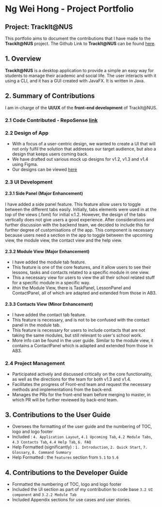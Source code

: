 # Ng Wei Hong - Project Portfolio

## Project: TrackIt@NUS

This portfolio aims to document the contributions that I have made to the **TrackIt@NUS** project. The Github Link to
 **TrackIt@NUS** can be found [here](https://github.com/AY2021S1-CS2103T-W13-4/tp).
 
## 1. Overview
**TrackIt@NUS** is a desktop application to provide a simple an easy way for students to manage their academic and
 social life. The user interacts with it using a CLI, and it has a GUI created with JavaFX. It is written in Java.

## 2. Summary of Contributions
I am in-charge of the **UI/UX** of the **front-end development** of TrackIt@NUS. 

### 2.1 Code Contributed - RepoSense [link](https://nus-cs2103-ay2021s1.github.io/tp-dashboard/#breakdown=true&search=&sort=groupTitle&sortWithin=title&since=2020-08-14&until=2020-11-09&timeframe=commit&mergegroup=&groupSelect=groupByRepos&checkedFileTypes=docs~functional-code~test-code~other&tabOpen=true&tabType=authorship&tabAuthor=justweihong&tabRepo=AY2021S1-CS2103T-W13-4%2Ftp%5Bmaster%5D&authorshipIsMergeGroup=false&authorshipFileTypes=docs~functional-code)

### 2.2 Design of App 
* With a focus of a user-centric design, we wanted to create a UI that will not only fulfil the solution that
 addresses our target audience, but also a design that keeps users coming back. 
* We have drafted out various mock up designs for v1.2, v1.3 and v1.4 using Figma. 
* Our designs can be viewed [here](https://www.figma.com/file/4CJHXSfo1oevJtZrUQrzbK/CS2103T-W13-4-TrackIt-NUS?node-id=1%3A38)

### 2.3 UI Development
 
#### 2.3.1 Side Panel (Major Enhancement)
I have added a side panel feature. This feature allow users to toggle between the different tabs easily. 
Initially, tabs elements were used in at the top of the views (.fxml) for initial v.1.2.
However, the design of the tabs vertically does not give users a good experience. 
After considerations and further discussion with the backend team, we decided to include this for further degree of customisations of the app.
This component is necessary because users need a section in the app to toggle between the upcoming view, the module view, the contact view and the help view.

#### 2.3.2 Module View (Major Enhancement)
* I have added the module tab feature. 
* This feature is one of the core features, and it allow users to see their lessons, tasks and contacts related to a specific module in one view. 
* This a necessary view for users to view the all their school related stuff for a specific module in a specific way. 
* ithin the Module View, there is TaskPanel, LessonPanel and ContactPanel, all of which are adapted and extended from those in AB3.

#### 2.3.3 Contacts View (Minor Enhancement)
* I have added the contact tab feature.
* This feature is necessary, and is not to be confused with the contact panel in the module tab.
* This feature is necessary for users to include contacts that are not taking the same modules, but still relevant to user's school work. 
* More info can be found in the user guide. Similar to the module view, it contains a ContactPanel which is adapted and extended from those in AB3.

### 2.4 Project Management
* Participated actively and discussed critically on the core functionality, as well as the directions for the team for both v1.3 and v1.4.
* Facilitates the progress of Front-end team and request the necessary methods and implementations from the back-end.
* Manages the PRs for the front-end team before merging to master, in which PR will be further reviewed by back-end team.

## 3. Contributions to the User Guide
* Oversees the formatting of the user guide and the numbering of TOC, logo and logo footer
* Included : `4. Application Layout`, `4.1 Upcoming Tab`,  `4.2 Module Tabs`,  `4.3 Contacts Tab`, `4.4 Help Tab`, `6. FAQ`
* Help Formatted (significantly) : `1. Introduction`, `2. Quick Start`, `7. Glossary`, `8. Command Summary`
* Help Formatted : the `features` section from `5.1` to `5.6`

## 4. Contributions to the Developer Guide
* Formatted the numbering of TOC, logo and logo footer
* Included the UI section as part of my contribution to code base `3.2 UI component` and `3.2.2 Module Tab`
* Included Appendix sections for use cases and user stories.
